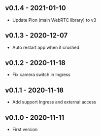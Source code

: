 ## v0.1.4 - 2021-01-10

- Update Pion (main WebRTC library) to v3

## v0.1.3 - 2020-12-07

- Auto restart app when it crushed

## v0.1.2 - 2020-11-18

- Fix camera switch in Ingress

## v0.1.1 - 2020-11-18

- Add support Ingress and external access

## v0.1.0 - 2020-11-11

- First version